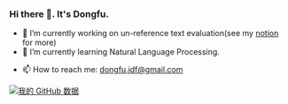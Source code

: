 ### Hi there 👋. It's Dongfu.

- 🔭 I’m currently working on un-reference text evaluation(see my [notion](https://www.notion.so/Dongfu-Internship-6336c17e7a784e16b14a8d03475ee656) for more)
- 🌱 I’m currently learning Natural Language Processing.
<!-- - 👯 I’m looking to collaborate on ... -->
<!-- - 🤔 I’m looking for help with ... -->
<!-- - 💬 Ask me about ... -->
- 📫 How to reach me: dongfu.jdf@gmail.com
<!-- - 😄 Pronouns: ... -->
<!-- - ⚡ Fun fact: I am big fun of Warriors Team! -->


[![我的 GitHub 数据](https://github-readme-stats.vercel.app/api?username=jdf-prog)]()
